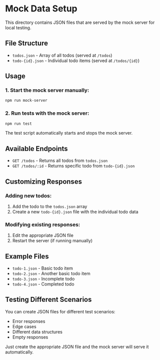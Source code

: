 # Mock Data Setup

This directory contains JSON files that are served by the mock server for local testing.

## File Structure

- `todos.json` - Array of all todos (served at `/todos`)
- `todo-{id}.json` - Individual todo items (served at `/todos/{id}`)

## Usage

### 1. Start the mock server manually:

```bash
npm run mock-server
```

### 2. Run tests with the mock server:

```bash
npm run test
```

The test script automatically starts and stops the mock server.

## Available Endpoints

- `GET /todos` - Returns all todos from `todos.json`
- `GET /todos/:id` - Returns specific todo from `todo-{id}.json`

## Customizing Responses

### Adding new todos:

1. Add the todo to the `todos.json` array
2. Create a new `todo-{id}.json` file with the individual todo data

### Modifying existing responses:

1. Edit the appropriate JSON file
2. Restart the server (if running manually)

## Example Files

- `todo-1.json` - Basic todo item
- `todo-2.json` - Another basic todo item
- `todo-3.json` - Incomplete todo
- `todo-4.json` - Completed todo

## Testing Different Scenarios

You can create JSON files for different test scenarios:

- Error responses
- Edge cases
- Different data structures
- Empty responses

Just create the appropriate JSON file and the mock server will serve it automatically.
